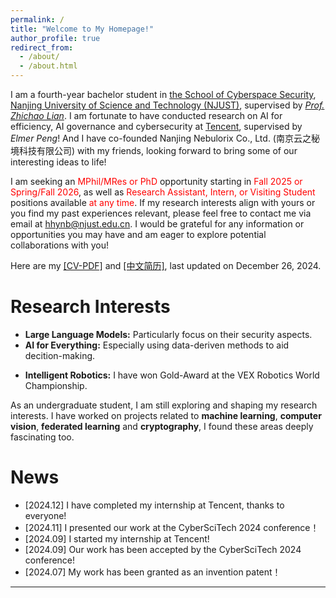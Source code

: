 ```yaml
---
permalink: /
title: "Welcome to My Homepage!"
author_profile: true
redirect_from: 
  - /about/
  - /about.html
---
```


I am a fourth-year bachelor student in [the School of Cyberspace Security](https://scs.njust.edu.cn/), [Nanjing University of Science and Technology (NJUST)](https://www.njust.edu.cn/), supervised by [*Prof. Zhichao Lian*](https://gsmis.njust.edu.cn/open/TutorInfo.aspx?dsbh=6CZPjzcQhmzsS-IjPww!Hw==&yxsh=4iVdgPyuKTE=&zydm=QP9JvMVDx3k=). I am fortunate to have conducted research on AI for efficiency, AI governance and cybersecurity at [Tencent](https://www.tencent.com/zh-cn/), supervised by *Elmer Peng*! And I have co-founded Nanjing Nebulorix Co., Ltd. (南京云之秘境科技有限公司) with my friends, looking forward to bring some of our interesting ideas to life!

I am seeking an <span style="color: red;">MPhil/MRes or PhD</span> opportunity starting in <span style="color: red;">Fall 2025 or Spring/Fall 2026</span>, as well as <span style="color: red;">Research Assistant, Intern, or Visiting Student</span> positions available <span style="color: red;">at any time</span>. If my research interests align with yours or you find my past experiences relevant, please feel free to contact me via email at <span style="color: red;">hhynb@njust.edu.cn</span>. I would be grateful for any information or opportunities you may have and am eager to explore potential collaborations with you!

Here are my <a href="https://ALIENHHY.github.io/_pages/CV_Haoyang_Hu_NJUST.pdf" target="_blank">[CV-PDF]</a> and <a href="https://ALIENHHY.github.io/_pages/胡皓阳中文简历.pdf" target="_blank">[中文简历]</a>, last updated on December 26, 2024.

Research Interests
======
* **Large Language Models:** Particularly focus on their security aspects.
* **AI for Everything:** Especially using data-deriven methods to aid decition-making.
<!--* **Trustworthy AI:** I'm attempting my graduation project about LLMs' security.-->
* **Intelligent Robotics:** I have won Gold-Award at the VEX Robotics World Championship.

As an undergraduate student, I am still exploring and shaping my research interests. I have worked on projects related to **machine learning**, **computer vision**, **federated learning** and **cryptography**, I found these areas deeply fascinating too.

News
======
* [2024.12] I have completed my internship at Tencent, thanks to everyone!
* [2024.11] I presented our work at the CyberSciTech 2024 conference！
* [2024.09] I started my internship at Tencent!
* [2024.09] Our work has been accepted by the CyberSciTech 2024 conference!
* [2024.07] My work has been granted as an invention patent！

---

<script type="text/javascript" id="clustrmaps" src="//clustrmaps.com/map_v2.js?d=6wfR7GC9nCyJQPKiqnKV-XvXiwNpKSA2Zv_onF9ga-g&cl=ffffff&w=a"></script>
